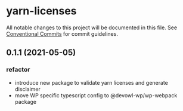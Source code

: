 # yarn-licenses

All notable changes to this project will be documented in this file.
See [Conventional Commits](https://conventionalcommits.org) for commit guidelines.

## 0.1.1 (2021-05-05)


### refactor

* introduce new package to validate yarn licenses and generate disclaimer
* move WP specific typescript config to @devowl-wp/wp-webpack package
